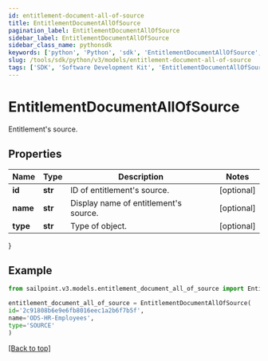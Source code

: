 ```yaml
---
id: entitlement-document-all-of-source
title: EntitlementDocumentAllOfSource
pagination_label: EntitlementDocumentAllOfSource
sidebar_label: EntitlementDocumentAllOfSource
sidebar_class_name: pythonsdk
keywords: ['python', 'Python', 'sdk', 'EntitlementDocumentAllOfSource', 'EntitlementDocumentAllOfSource'] 
slug: /tools/sdk/python/v3/models/entitlement-document-all-of-source
tags: ['SDK', 'Software Development Kit', 'EntitlementDocumentAllOfSource', 'EntitlementDocumentAllOfSource']
---
```


# EntitlementDocumentAllOfSource

Entitlement's source.

## Properties

Name | Type | Description | Notes
------------ | ------------- | ------------- | -------------
**id** | **str** | ID of entitlement's source. | [optional] 
**name** | **str** | Display name of entitlement's source. | [optional] 
**type** | **str** | Type of object. | [optional] 
}

## Example

```python
from sailpoint.v3.models.entitlement_document_all_of_source import EntitlementDocumentAllOfSource

entitlement_document_all_of_source = EntitlementDocumentAllOfSource(
id='2c91808b6e9e6fb8016eec1a2b6f7b5f',
name='ODS-HR-Employees',
type='SOURCE'
)

```
[[Back to top]](#) 

